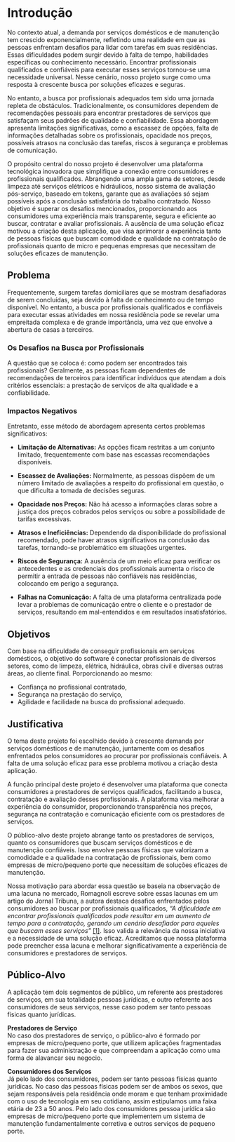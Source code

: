 # Introdução

No contexto atual, a demanda por serviços domésticos e de manutenção tem crescido exponencialmente, refletindo uma realidade em que as pessoas enfrentam desafios para lidar com tarefas em suas residências. Essas dificuldades podem surgir devido à falta de tempo, habilidades específicas ou conhecimento necessário. Encontrar profissionais qualificados e confiáveis para executar esses serviços tornou-se uma necessidade universal. Nesse cenário, nosso projeto surge como uma resposta à crescente busca por soluções eficazes e seguras.

No entanto, a busca por profissionais adequados tem sido uma jornada repleta de obstáculos. Tradicionalmente, os consumidores dependem de recomendações pessoais para encontrar prestadores de serviços que satisfaçam seus padrões de qualidade e confiabilidade. Essa abordagem apresenta limitações significativas, como a escassez de opções, falta de informações detalhadas sobre os profissionais, opacidade nos preços, possíveis atrasos na conclusão das tarefas, riscos à segurança e problemas de comunicação.

O propósito central do nosso projeto é desenvolver uma plataforma tecnológica inovadora que simplifique a conexão entre consumidores e profissionais qualificados. Abrangendo uma ampla gama de setores, desde limpeza até serviços elétricos e hidráulicos, nosso sistema de avaliação pós-serviço, baseado em tokens, garante que as avaliações só sejam possíveis após a conclusão satisfatória do trabalho contratado. Nosso objetivo é superar os desafios mencionados, proporcionando aos consumidores uma experiência mais transparente, segura e eficiente ao buscar, contratar e avaliar profissionais. A ausência de uma solução eficaz motivou a criação desta aplicação, que visa aprimorar a experiência tanto de pessoas físicas que buscam comodidade e qualidade na contratação de profissionais quanto de micro e pequenas empresas que necessitam de soluções eficazes de manutenção.

## Problema

Frequentemente, surgem tarefas domiciliares que se mostram desafiadoras de serem concluídas, seja devido à falta de conhecimento ou de tempo disponível. No entanto, a busca por profissionais qualificados e confiáveis para executar essas atividades em nossa residência pode se revelar uma empreitada complexa e de grande importância, uma vez que envolve a abertura de casas a terceiros.

### Os Desafios na Busca por Profissionais

A questão que se coloca é: como podem ser encontrados tais profissionais? Geralmente, as pessoas ficam dependentes de recomendações de terceiros para identificar indivíduos que atendam a dois critérios essenciais: a prestação de serviços de alta qualidade e a confiabilidade.

### Impactos Negativos

Entretanto, esse método de abordagem apresenta certos problemas significativos:

- **Limitação de Alternativas:** As opções ficam restritas a um conjunto limitado, frequentemente com base nas escassas recomendações disponíveis.

- **Escassez de Avaliações:** Normalmente, as pessoas dispõem de um número limitado de avaliações a respeito do profissional em questão, o que dificulta a tomada de decisões seguras.

- **Opacidade nos Preços:** Não há acesso a informações claras sobre a justiça dos preços cobrados pelos serviços ou sobre a possibilidade de tarifas excessivas.

- **Atrasos e Ineficiências:** Dependendo da disponibilidade do profissional recomendado, pode haver atrasos significativos na conclusão das tarefas, tornando-se problemático em situações urgentes.

- **Riscos de Segurança:** A ausência de um meio eficaz para verificar os antecedentes e as credenciais dos profissionais aumenta o risco de permitir a entrada de pessoas não confiáveis nas residências, colocando em perigo a segurança.

- **Falhas na Comunicação:** A falta de uma plataforma centralizada pode levar a problemas de comunicação entre o cliente e o prestador de serviços, resultando em mal-entendidos e em resultados insatisfatórios.

## Objetivos

Com base na dificuldade de conseguir profissionais em serviços domésticos, o objetivo do software é conectar profissionais de diversos setores, como de limpeza, elétrica, hidráulica, obras civil e diversas outras áreas, ao cliente final. Porporcionando ao mesmo:
- Confiança no profissional contratado, 
- Segurança na prestação do serviço,
- Agilidade e facilidade na busca do profissional adequado. 

## Justificativa

O tema deste projeto foi escolhido devido à crescente demanda por serviços domésticos e de manutenção, juntamente com os desafios enfrentados pelos consumidores ao procurar por profissionais confiáveis. A falta de uma solução eficaz para esse problema motivou a criação desta aplicação.

A função principal deste projeto é desenvolver uma plataforma que conecta consumidores a prestadores de serviços qualificados, facilitando a busca, contratação e avaliação desses profissionais. A plataforma visa melhorar a experiência do consumidor, proporcionando transparência nos preços, segurança na contratação e comunicação eficiente com os prestadores de serviços.

O público-alvo deste projeto abrange tanto os prestadores de serviços, quanto os consumidores que buscam serviços domésticos e de manutenção confiáveis. Isso envolve pessoas físicas que valorizam a comodidade e a qualidade na contratação de profissionais, bem como empresas de micro/pequeno porte que necessitam de soluções eficazes de manutenção.

Nossa motivação para abordar essa questão se baseia na observação de uma lacuna no mercado, Romagnoli escreve sobre essas lacunas em um artigo do Jornal Tribuna, a autora destaca desafios enfrentados pelos consumidores ao buscar por profissionais qualificados, _“A dificuldade em encontrar profissionais qualificados pode resultar em um aumento de tempo para a contratação, gerando um cenário desafiador para aqueles que buscam esses serviços”_ [[1]](references.md). Isso valida a relevância da nossa iniciativa e a necessidade de uma solução eficaz. Acreditamos que nossa plataforma pode preencher essa lacuna e melhorar significativamente a experiência de consumidores e prestadores de serviços.

## Público-Alvo

A aplicação tem dois segmentos de público, um referente aos prestadores de serviços, em sua totalidade pessoas jurídicas, e outro referente aos consumidores de seus serviços, nesse caso podem ser tanto pessoas físicas quanto jurídicas.

**Prestadores de Serviço**<br>
No caso dos prestadores de serviço, o público-alvo é formado por empresas de micro/pequeno porte, que utilizem aplicações fragmentadas para fazer sua administração e que compreendam a aplicação como uma forma de alavancar seu negocio.

**Consumidores dos Serviços**<br>
Já pelo lado dos consumidores, podem ser tanto pessoas físicas quanto jurídicas. No caso das pessoas físicas podem ser de ambos os sexos, que sejam responsáveis pela residência onde moram e que tenham proximidade com o uso de tecnologia em seu cotidiano, assim estipulamos uma faixa etária de 23 a 50 anos. Pelo lado dos consumidores pessoa jurídica são empresas de micro/pequeno porte que implementem um sistema de manutenção fundamentalmente corretiva e outros serviços de pequeno porte.
